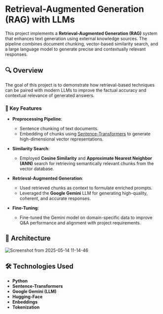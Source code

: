 # Retrieval-Augmented Generation (RAG) with LLMs

This project implements a **Retrieval-Augmented Generation (RAG)** system that enhances text generation using external knowledge sources. The pipeline combines document chunking, vector-based similarity search, and a large language model to generate precise and contextually relevant responses.

## 🔍 Overview

The goal of this project is to demonstrate how retrieval-based techniques can be paired with modern LLMs to improve the factual accuracy and contextual relevance of generated answers.

### 📌 Key Features
- **Preprocessing Pipeline**: 
  - Sentence chunking of text documents.
  - Embedding of chunks using [Sentence-Transformers](https://www.sbert.net/) to generate high-dimensional vector representations.
  
- **Similarity Search**:
  - Employed **Cosine Similarity** and **Approximate Nearest Neighbor (ANN)** search for retrieving semantically relevant chunks from the vector database.
  
- **Retrieval-Augmented Generation**:
  - Used retrieved chunks as context to formulate enriched prompts.
  - Leveraged the **Google Gemini** LLM for generating high-quality, coherent, and accurate responses.

- **Fine-Tuning**:
  - Fine-tuned the Gemini model on domain-specific data to improve Q&A performance and alignment with project requirements.

## 🧠 Architecture

![Screenshot from 2025-05-14 11-14-46](https://github.com/user-attachments/assets/6ad30571-917d-4641-9556-8a93821b7f1d)

## 🛠️ Technologies Used

- **Python**
- **Sentence-Transformers**
- **Google Gemini (LLM)**
- **Hugging-Face**
- **Enbeddings**
- **Tokenization**
